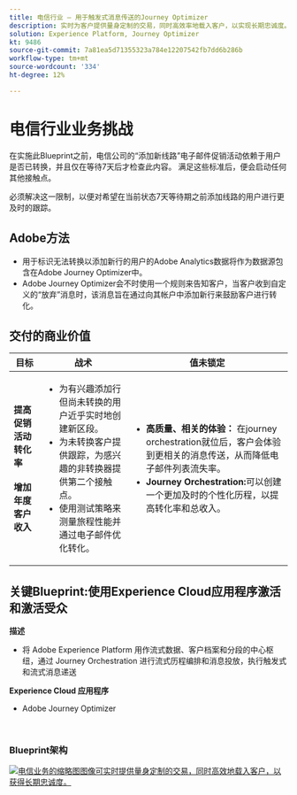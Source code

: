 ```yaml
---
title: 电信行业 — 用于触发式消息传送的Journey Optimizer
description: 实时为客户提供量身定制的交易，同时高效率地载入客户，以实现长期忠诚度。
solution: Experience Platform, Journey Optimizer
kt: 9486
source-git-commit: 7a81ea5d71355323a784e12207542fb7dd6b286b
workflow-type: tm+mt
source-wordcount: '334'
ht-degree: 12%

---
```



# 电信行业业务挑战

在实施此Blueprint之前，电信公司的“添加新线路”电子邮件促销活动依赖于用户是否已转换，并且仅在等待7天后才检查此内容。 满足这些标准后，便会启动任何其他接触点。

必须解决这一限制，以便对希望在当前状态7天等待期之前添加线路的用户进行更及时的跟踪。

## Adobe方法

* 用于标识无法转换以添加新行的用户的Adobe Analytics数据将作为数据源包含在Adobe Journey Optimizer中。
* Adobe Journey Optimizer会不时使用一个规则来告知客户，当客户收到自定义的“放弃”消息时，该消息旨在通过向其帐户中添加新行来鼓励客户进行转化。


## 交付的商业价值

| 目标 | 战术 | 值未锁定 |
|---|---|---|
| **提高促销活动转化率&#x200B;**<br></br>**增加年度客户收入**</ul> | <ul><li>为有兴趣添加行但尚未转换的用户近乎实时地创建新区段。</li><li>为未转换客户提供跟踪，为感兴趣的非转换器提供第二个接触点。 </li><li>使用测试策略来测量旅程性能并通过电子邮件优化转化。</li></ul> | <ul><li><strong>高质量、相关的体验：</strong> 在journey orchestration就位后，客户会体验到更相关的消息传送，从而降低电子邮件列表流失率。</li><li><strong>Journey Orchestration:</strong>可以创建一个更加及时的个性化历程，以提高转化率和总收入。</li></ul> |

## 关键Blueprint:使用Experience Cloud应用程序激活和激活受众

<strong>描述</strong>
<ul><li>将 Adobe Experience Platform 用作流式数据、客户档案和分段的中心枢纽，通过 Journey Orchestration 进行流式历程编排和消息投放，执行触发式和流式消息递送</li></ul>

<strong>Experience Cloud 应用程序</strong>
<ul><li>Adobe Journey Optimizer</li></ul> 
<br>

### Blueprint架构

<a href="https://experienceleague.adobe.com/docs/blueprints-learn/architecture/customer-journeys/journey-optimizer.html?lang=zh-Hans"><img alt="电信业务的缩略图图像可实时提供量身定制的交易，同时高效地载入客户，以获得长期忠诚度。" src="https://experienceleague.adobe.com/docs/blueprints-learn/assets/journey-optimizer.png?lang=en"/></a>





